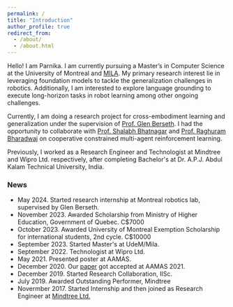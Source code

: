 ```yaml
---
permalink: /
title: "Introduction"
author_profile: true
redirect_from: 
  - /about/
  - /about.html
---
```


Hello! I am Parnika. I am currently pursuing a Master’s in Computer Science at the University of Montreal and [MILA](https://mila.quebec/en). My primary research interest lie in leveraging foundation models to tackle the generalization challenges in robotics. Additionally, I am interested to explore language grounding to execute long-horizon tasks in robot learning among other ongoing challenges. 

Currently, I am doing a research project for cross-embodiment learning and generalization under the supervision of [Prof. Glen Berseth](https://neo-x.github.io). I had the opportunity to collaborate with [Prof. Shalabh Bhatnagar](https://www.csa.iisc.ac.in/~shalabh/) and [Prof. Raghuram Bharadwaj](https://www.iiitb.ac.in/faculty/raghuram-bharadwaj) on cooperative constrained multi-agent reinforcement learning. 

Previously, I worked as a Research Engineer and Technologist at Mindtree and Wipro Ltd. respectively, after completing Bachelor's at Dr. A.P.J. Abdul Kalam Technical University, India. 

### News

* May 2024. Started research internship at Montreal robotics lab, supervised by Glen Berseth.
* November 2023. Awarded Scholarship from Ministry of Higher Education, Government of Quebec. C$7000
* October 2023. Awarded University of Montreal Exemption Scholarship for international students, 2nd cycle. C$10000
* September 2023. Started Master's at UdeM/Mila.
* September 2022. Technologist at Wipro Ltd.
* May 2021. Presented poster at AAMAS.
* December 2020. Our [paper](https://arxiv.org/pdf/2101.02349) got accepted at AAMAS 2021.
* December 2019. Started Research Collaboration, IISc.
* July 2019. Awarded Outstanding Performer, Mindtree
* Novermber 2017. Started Internship and then joined as Research Engineer at [Mindtree Ltd.](https://www.ltimindtree.com)
  
